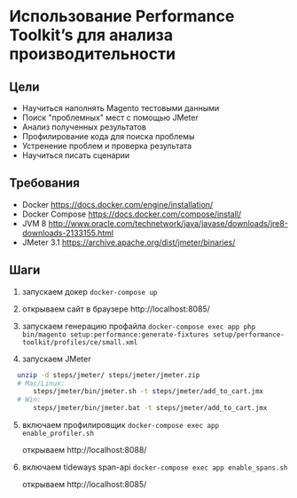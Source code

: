 # Использование Performance Toolkit’s для анализа производительности

## Цели
* Научиться наполнять Magento тестовыми данными​
* Поиск "проблемных" мест​ с помощью  JMeter
* Анализ полученных результатов​
* Профилирование кода для поиска проблемы​
* Устренение проблем и проверка результата​
* Научиться писать сценарии

## Требования

* Docker https://docs.docker.com/engine/installation/ 
* Docker Compose https://docs.docker.com/compose/install/
* JVM 8 http://www.oracle.com/technetwork/java/javase/downloads/jre8-downloads-2133155.html
* JMeter 3.1 https://archive.apache.org/dist/jmeter/binaries/

## Шаги

1) запускаем докер
```docker-compose up```

2) открываем сайт в браузере http://localhost:8085/

3) запускаем генерацию  профайла
  ```docker-compose exec app php bin/magento setup:performance:generate-fixtures setup/performance-toolkit/profiles/ce/small.xml```

4) запускаем JMeter
  ```bash
    unzip -d steps/jmeter/ steps/jmeter/jmeter.zip
    # Mac/Linux:
        steps/jmeter/bin/jmeter.sh -t steps/jmeter/add_to_cart.jmx
    # Win:
        steps/jmeter/bin/jmeter.bat -t steps/jmeter/add_to_cart.jmx
  ```

5) включаем профилировщик
   ```docker-compose exec app enable_profiler.sh```

   открываем http://localhost:8088/

6) включаем tideways span-api
   ```docker-compose exec app enable_spans.sh```

   открываем http://localhost:8085/
